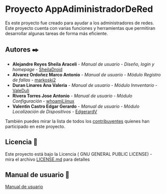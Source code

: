 # Proyecto AppAdiministradorDeRed

Es este proyecto fue creado para ayudar a los administradores de redes. Este proyecto cuenta con varias funciones y herramientas que permitiran desarrollar algunas tareas de forma más eficiente.

## Autores ✒️
* **Alejandre Reyes Sheila Araceli** - *Manual de usuario* - *Diseño, login y homepage* - [SheilaDroid](https://github.com/SheilaDroid)
* **Alvarez Ordoñez Marco Antonio** - *Manual de usuario* - *Módulo Registro de fallas* - [markoski2](https://github.com/markoski2)
* **Duran Linares Ana Valeria** - *Manual de usuario* - *Módulo Innventario* - [ValeDuli](https://github.com/ValeDuli)
* **Rivera Torres Jose Antonio** - *Manual de usuario* - *Módulo Configuración* - [whoamiLiinux](https://github.com/whoamiLiinux)
* **Valentin Castro Edgar Gerardo** - *Manual de usuario* - *Módulo Localización de Dispositivos* - [EdgerardV](https://github.com/EdgerardV)

También puedes mirar la lista de todos los [contribuyentes](https://github.com/whoamiLiinux/AppAdministradorDeRed/graphs/contributors) quíenes han participado en este proyecto. 

## Licencia 📄
Este proyecto está bajo la Licencia ( GNU GENERAL PUBLIC LICENSE) - mira el archivo [LICENSE.md](LICENSE) para detalles

## Manual de usuario 📄
[Manual de usuario](https://docs.google.com/document/d/18bzOoG3pksT3C837LgXfDWbu_cMmYhW0L8T5sm_FMm4/edit?usp=sharing)
